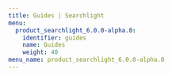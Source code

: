 ```yaml
---
title: Guides | Searchlight
menu:
  product_searchlight_6.0.0-alpha.0:
    identifier: guides
    name: Guides
    weight: 40
menu_name: product_searchlight_6.0.0-alpha.0
---
```


